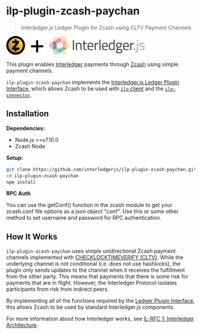 # ilp-plugin-zcash-paychan
> Interledger.js Ledger Plugin for Zcash using CLTV Payment Channels

<a href="https://z.cash"><img src="./images/zcash.png" alt="Zcash" height="50px" /></a><img height="45" hspace="5" /><img src="./images/plus.png" height="45" /><img height="45" hspace="5" /><a href="https://interledger.org"><img src="./images/interledgerjs.png" alt="Interledger.js" height="50px" /></a>


This plugin enables [Interledger](https://interledger.org) payments through [Zcash](https://z.cash) using simple payment channels.

`ilp-plugin-zcash-paychan` implements the [Interledger.js Ledger Plugin Interface](https://github.com/interledger/rfcs/blob/master/0004-ledger-plugin-interface/0004-ledger-plugin-interface.md), which allows Zcash to be used with [`ilp` client](https://github.com/interledgerjs/ilp) and the [`ilp-connector`](https://github.com/interledgerjs/ilp-connector).

## Installation

**Dependencies:**

- Node.js >=v7.10.0
- Zcash Node

**Setup:**

```sh
git clone https://github.com/interledgerjs/ilp-plugin-zcash-paychan.git
cd ilp-plugin-zcash-paychan
npm install
```

**RPC Auth**

You can use the getConf() function in the zcash module to get your zcash.conf file options as a json object "conf". Use this or some other method to set username and password for RPC authentication. 

## How It Works

`ilp-plugin-zcash-paychan` uses simple unidirectional Zcash payment channels implemented with [CHECKLOCKTIMEVERIFY (CLTV)](https://github.com/bitcoin/bips/blob/master/bip-0065.mediawiki). While the underlying channel is not conditional (i.e. does not use hashlocks), the plugin only sends updates to the channel when it receives the fulfillment from the other party. This means that payments that there is some risk for payments that are in flight. However, the Interledger Protocol isolates participants from risk from indirect peers.

By implementing all of the functions required by the [Ledger Plugin Interface](https://github.com/interledger/rfcs/blob/master/0004-ledger-plugin-interface/0004-ledger-plugin-interface.md), this allows Zcash to be used by standard Interledger.js components.

For more information about how Interledger works, see [IL-RFC 1: Interledger Architecture](https://github.com/interledger/rfcs/blob/master/0001-interledger-architecture/0001-interledger-architecture.md).
